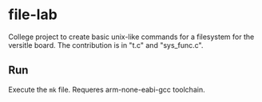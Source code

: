 # file-lab
College project to create basic unix-like commands for a filesystem for the versitle board.
The contribution is in "t.c" and "sys_func.c".

## Run
Execute the ```mk``` file. Requeres arm-none-eabi-gcc toolchain.
